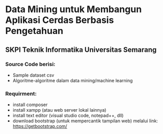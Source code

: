 # Data Mining untuk Membangun Aplikasi Cerdas Berbasis Pengetahuan
## SKPI Teknik Informatika Universitas Semarang


### Source Code berisi:
- Sample dataset csv
- Algoritme-algoritme dalam data mining/machine learning

### Requirment:
- install composer
- install xampp (atau web server lokal lainnya)
- install text editor (visual studio code, notepad++, dll)
- download bootstrap (untuk mempercantik tampilan web) melalui link: https://getbootstrap.com/
